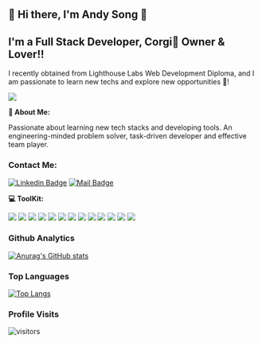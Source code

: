 ## 👋 Hi there, I'm Andy Song 👋

## I'm a Full Stack Developer, Corgi🐶 Owner & Lover!!

I recently obtained from Lighthouse Labs Web Development Diploma, and I am passionate to learn new techs and explore new opportunities 🤩!

![](https://c.tenor.com/bQCHJwgCNuMAAAAM/kitten-cat.gif)

**🤔 About Me:**

Passionate about learning new tech stacks and developing tools.
An engineering-minded problem solver, task-driven developer and effective team player.

### Contact Me:

[![Linkedin Badge](https://img.shields.io/badge/-Andy_Song-0e76a8?style=flat&labelColor=0e76a8&logo=linkedin&logoColor=white)](https://www.linkedin.com/in/andy-song-178628206/)
[![Mail Badge](https://img.shields.io/badge/-Andy_Song-c0392b?style=flat&labelColor=c0392b&logo=gmail&logoColor=white)](mailto:sxj930916@gmail.com)

**💻 ToolKit:**

![](https://img.shields.io/badge/JavaScript-F7DF1E?style=for-the-badge&logo=javascript&logoColor=black)
![](https://img.shields.io/badge/React-20232A?style=for-the-badge&logo=react&logoColor=61DAFB)
![](https://img.shields.io/badge/Node.js-43853D?style=for-the-badge&logo=node.js&logoColor=white)
![](https://img.shields.io/badge/Express-800080?style=for-the-badge&logo=Express&logoColor=white)
![](https://img.shields.io/badge/HTML-E34F26?style=for-the-badge&logo=html5&logoColor=white)
![](https://img.shields.io/badge/CSS-43853D?style=for-the-badge&logo=css3&logoColor=white)
![](https://img.shields.io/badge/Sass-CC6699?style=for-the-badge&logo=sass&logoColor=white)
![](https://img.shields.io/badge/Material--UI-800080?style=for-the-badge&logo=material-ui&logoColor=white)
![](https://img.shields.io/badge/Ruby-CC342D?style=for-the-badge&logo=ruby&logoColor=white)
![](https://img.shields.io/badge/Rails-F7DF1E?style=for-the-badge&logo=RubyonRails&logoColor=black)
![](https://img.shields.io/badge/PostgreSQL-1572B6?style=for-the-badge&logo=postgresql&logoColor=white)
![](https://img.shields.io/badge/jQuery-43853D?style=for-the-badge&logo=jquery&logoColor=white)
![](https://img.shields.io/badge/Git-20232A?style=for-the-badge&logo=git&logoColor=white)

### Github Analytics

[![Anurag's GitHub stats](https://github-readme-stats.vercel.app/api?username=andysongsong)](https://github.com/anuraghazra/github-readme-stats)

### Top Languages

[![Top Langs](https://github-readme-stats.vercel.app/api/top-langs/?username=andysongsong&layout=compact)](https://github.com/anuraghazra/github-readme-stats)

### Profile Visits

![visitors](https://visitor-badge.glitch.me/badge?page_id=andysongsong.andysongsong)
